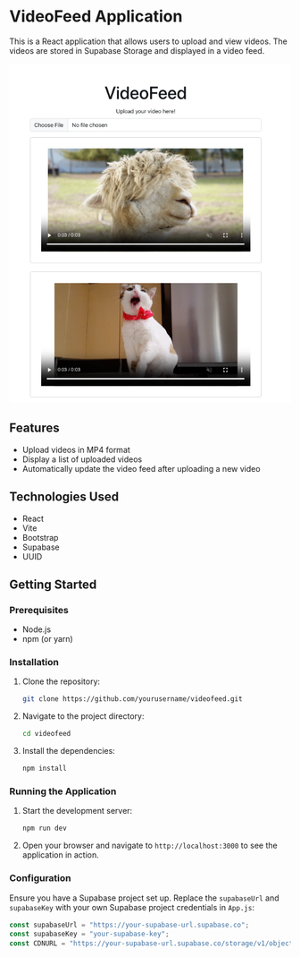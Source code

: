 # VideoFeed Application

This is a React application that allows users to upload and view videos. The videos are stored in Supabase Storage and displayed in a video feed.

<p align="center">
  <img src="src/assets/img/VideoFeed.png" alt="VideoFeed" />
</p>


## Features

- Upload videos in MP4 format
- Display a list of uploaded videos
- Automatically update the video feed after uploading a new video

## Technologies Used

- React
- Vite
- Bootstrap
- Supabase
- UUID

## Getting Started

### Prerequisites

- Node.js
- npm (or yarn)

### Installation

1. Clone the repository:

    ```sh
    git clone https://github.com/yourusername/videofeed.git
    ```

2. Navigate to the project directory:

    ```sh
    cd videofeed
    ```

3. Install the dependencies:

    ```sh
    npm install
    ```

### Running the Application

1. Start the development server:

    ```sh
    npm run dev
    ```

2. Open your browser and navigate to `http://localhost:3000` to see the application in action.

### Configuration

Ensure you have a Supabase project set up. Replace the `supabaseUrl` and `supabaseKey` with your own Supabase project credentials in `App.js`:

```javascript
const supabaseUrl = "https://your-supabase-url.supabase.co";
const supabaseKey = "your-supabase-key";
const CDNURL = "https://your-supabase-url.supabase.co/storage/v1/object/public/videos/";

